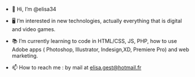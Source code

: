 - 👋 Hi, I’m @elisa34

- 🖥 I’m interested in new technologies, actually everything that is digital and video games.

- 📚 I’m currently learning to code in HTML/CSS, JS, PHP, how to use Adobe apps ( Photoshop, Illustrator, Indesign,XD, Premiere Pro) and web marketing. 

- 📫 How to reach me : by mail at elisa.gest@hotmail.fr


